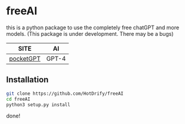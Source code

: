 # freeAI
this is a python package to use the completely free chatGPT and more models.
(This package is under development. There may be a bugs)

| SITE | AI |
| ---- | -- |
| [pocketGPT](pocketgpt.000webhostapp.com) | GPT-4 |
## Installation
```sh
git clone https://github.com/HotDrify/freeAI
cd freeAI
python3 setup.py install
```
done!